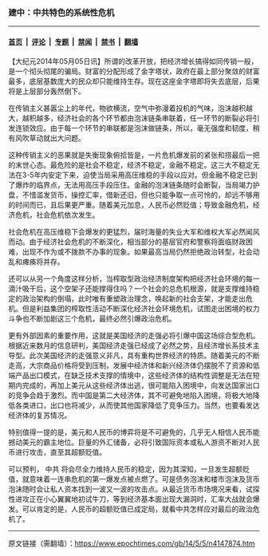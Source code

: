### 建中：中共特色的系统性危机

---

#### [首页](../../../..?n4147874) &nbsp;|&nbsp; [评论](../../../../../epoch-comment?n4147874) &nbsp;|&nbsp; [专题](../../../../../epoch-special?n4147874) &nbsp;|&nbsp; [禁闻](../../../../../epoch-news?n4147874) &nbsp;|&nbsp; [禁书](../../../../../books?n4147874) &nbsp;|&nbsp; [翻墙](https://github.com/gfw-breaker/nogfw/blob/master/README.md?n4147874)


<div class="post_content" id="artbody" itemprop="articleBody">
 <!-- article content begin -->
 <p>
  【大纪元2014年05月05日讯】所谓的改革开放，把经济增长搞得如同传销一般，是一个彻头彻尾的骗局。财富的分配形成了金字塔状，政府在最上部分聚敛的财富最多，底层基数庞大的民众却只能维持生存。现在这座金字塔即将失去底层，后果将是上层部分轰然倒下。
 </p>
 <p>
  在传销主义甚嚣尘上的年代，物欲横流，空气中弥漫着投机的气味，泡沫越积越大，越积越多，经济社会的各个环节都由泡沫链条串联着，任一环节的断裂必将引发连锁效应。由于每一个环节的串联都是泡沫做链条，所以，毫无强度和韧度，稍有风吹草动就出大问题。
 </p>
 <p>
  这种传销主义的恶果就是失衡现象俯拾皆是，一片危机爆发前的紧张和捞最后一把的末世心态。最危险的是社会不稳定，经济不稳定，金融不稳定。这三大不稳定无法在3-5年内安定下来，迫使当局采用高压维稳的手段以应对。但金融不稳定已到了爆炸的临界点，无法用高压手段压住。金融的泡沫链条随时会断裂，当局竭力护盘，不惜滥发货币，操控汇率，借新还旧，但也只能争取一点可怜的，却远不够用的时间而已，且后果更严重。随着美元加息，人民币必然贬值；导致金融危机，经济危机，社会危机依次发生。
 </p>
 <p>
  社会危机在高压维稳下会爆发的更猛烈，届时海量的失业大军和维权大军必然闻风而动。由于经济社会危机的不断深化，相当部分的基层官府和警察将面临财政困难，出现不作为或不拨款不办事的现象。如果最高当局仍然拒绝政治转型，社会动乱和瘫痪将并存。
 </p>
 <p>
  还可以从另一个角度这样分析，当榨取型政治经济制度架构把经济社会环境的每一滴汁吸干后，这个空架子还能撑得住吗？一个社会的总危机根源，就是支撑维持稳定的政治架构的倒塌，此时唯有重塑政治理念，唤起新的社会支架，才能走出危机。但是利益集团的榨取性活动不断深化经济社会环境危机，试图走出困境的权力斗争也不断加剧这三个危机，最终必然引爆政治危机。
 </p>
 <p>
  更有外部因素的重要作用，这就是美国经济的走强必将引爆中国这场综合型危机。根据近来数月的信息研判，美国经济走强已经成了必然之势，且经济增长系技术主导型。此次美国经济的走强意义非凡，具有重构世界经济的特质。随着美元的不断走高，大宗商品价格将受到压制，发展中经济体和新兴经济体仍摆脱不了资源和低端产品出口模式，在缺乏技术支撑的情境中，这些经济体的结构性调整是无法在短期内完成的，再加上美元从这些经济体出逃，很可能陷入困境中，向发达国家出口的竞争会趋于激烈。而中国是第二大经济体，其不可避免地陷入困境，将极大地降低各类进口，出口也将减少，从而使其他国家降低了竞争压力。当然，也要看发达经济体的复苏情况。
 </p>
 <p>
  特别值得一提的是，美元和人民币的博弈将是不可避免的，几乎无人相信人民币能撼动美元的霸主地位。巨量的外汇储备，必将引致国际资本或私人游资不断对人民币进行攻击，直至其超额贬值。
 </p>
 <p>
  可以预判，
  <ok href="https://www.epochtimes.com/gb/tag/%E4%B8%AD%E5%85%B1.html">
   中共
  </ok>
  将会尽全力维持人民币的稳定，因为其深知，一旦发生超额贬值，就意味着一连串危机的第一爆发点被点燃了。可是债务泡沫和楼市泡沫及货币泡沫随时会让私人资本找到一波又一波的攻击点。从最近货币市场境况来看，试探性进攻正在小心翼翼地初试牛刀，等到经济基本面出现大漏洞时，汇率大战就会爆发。可以肯定的是，人民币的超额贬值已成定局，就看中共怎样应对最后的政治危机了。
  <br/>
 </p>
 <!-- article content end -->
 <div id="below_article_ad">
 </div>
</div>


---

原文链接（需翻墙）：https://www.epochtimes.com/gb/14/5/5/n4147874.htm